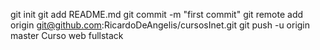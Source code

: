 git init
git add README.md
git commit -m "first commit"
git remote add origin git@github.com:RicardoDeAngelis/cursosInet.git
git push -u origin master
Curso web fullstack

